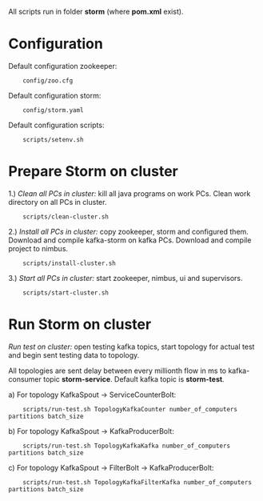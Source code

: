 All scripts run in folder <b>storm</b> (where <b>pom.xml</b> exist).

Configuration
============================

Default configuration zookeeper:

        config/zoo.cfg

Default configuration storm:

        config/storm.yaml

Default configuration scripts:

        scripts/setenv.sh


Prepare Storm on cluster
============================

1.) <i>Clean all PCs in cluster:</i> kill all java programs on work PCs.
Clean work directory on all PCs in cluster.

        scripts/clean-cluster.sh

2.) <i>Install all PCs in cluster:</i> copy zookeeper, storm and configured them.
Download and compile kafka-storm on kafka PCs. Download and compile project to nimbus.

        scripts/install-cluster.sh

3.) <i>Start all PCs in cluster:</i> start zookeeper, nimbus, ui and supervisors.

        scripts/start-cluster.sh

Run Storm on cluster
============================

<i>Run test on cluster:</i> open testing kafka topics, start topology for actual test
and begin sent testing data to topology.

All topologies are sent delay between every millionth flow in ms to kafka-consumer topic <b>storm-service</b>.
Default kafka topic is <b>storm-test</b>.

a) For topology KafkaSpout -> ServiceCounterBolt:

        scripts/run-test.sh TopologyKafkaCounter number_of_computers partitions batch_size

b) For topology KafkaSpout -> KafkaProducerBolt:

        scripts/run-test.sh TopologyKafkaKafka number_of_computers partitions batch_size

c) For topology KafkaSpout -> FilterBolt -> KafkaProducerBolt:

        scripts/run-test.sh TopologyKafkaFilterKafka number_of_computers partitions batch_size
